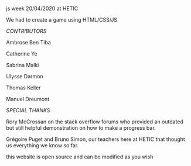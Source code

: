 js week 20/04/2020 at HETIC 

We had to create a game using HTML/CSS/JS

*CONTRIBUTORS*

Ambrose Ben Tiba

Catherine Ye

Sabrina Malki

Ulysse Darmon

Thomas Keller

Manuel Dreumont

*SPECIAL THANKS*

Rory McCrossan on the stack overflow forums who provided an outdated but still helpful demonstration on how to make a progress bar.

Grégoire Puget and Bruno Simon, our teachers here at HETIC that thought us everything we know so far. 

this website is open source and can be modified as you wish 
